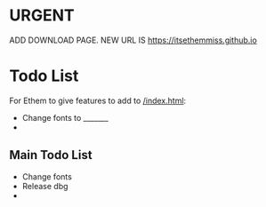 
# URGENT
ADD DOWNLOAD PAGE. NEW URL IS https://itsethemmiss.github.io







# Todo List

For Ethem to give features to add to [/index.html](/index.html):

* Change fonts to _______
* 

## Main Todo List

* Change fonts
* Release dbg
* 
